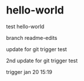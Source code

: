 # hello-world
test hello-world

branch readme-edits

update for git trigger test

2nd update for git trigger test

trigger jan 20 15:19
